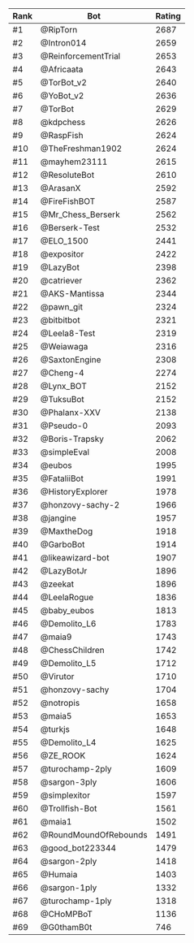 Rank|Bot|Rating
---|---|---
#1|@RipTorn|2687
#2|@Intron014|2659
#3|@ReinforcementTrial|2653
#4|@Africaata|2643
#5|@TorBot_v2|2640
#6|@YoBot_v2|2636
#7|@TorBot|2629
#8|@kdpchess|2626
#9|@RaspFish|2624
#10|@TheFreshman1902|2624
#11|@mayhem23111|2615
#12|@ResoluteBot|2610
#13|@ArasanX|2592
#14|@FireFishBOT|2587
#15|@Mr_Chess_Berserk|2562
#16|@Berserk-Test|2532
#17|@ELO_1500|2441
#18|@expositor|2422
#19|@LazyBot|2398
#20|@catriever|2362
#21|@AKS-Mantissa|2344
#22|@pawn_git|2324
#23|@bitbitbot|2321
#24|@Leela8-Test|2319
#25|@Weiawaga|2316
#26|@SaxtonEngine|2308
#27|@Cheng-4|2274
#28|@Lynx_BOT|2152
#29|@TuksuBot|2152
#30|@Phalanx-XXV|2138
#31|@Pseudo-0|2093
#32|@Boris-Trapsky|2062
#33|@simpleEval|2008
#34|@eubos|1995
#35|@FataliiBot|1991
#36|@HistoryExplorer|1978
#37|@honzovy-sachy-2|1966
#38|@jangine|1957
#39|@MaxtheDog|1918
#40|@GarboBot|1914
#41|@likeawizard-bot|1907
#42|@LazyBotJr|1896
#43|@zeekat|1896
#44|@LeelaRogue|1836
#45|@baby_eubos|1813
#46|@Demolito_L6|1783
#47|@maia9|1743
#48|@ChessChildren|1742
#49|@Demolito_L5|1712
#50|@Virutor|1710
#51|@honzovy-sachy|1704
#52|@notropis|1658
#53|@maia5|1653
#54|@turkjs|1648
#55|@Demolito_L4|1625
#56|@ZE_ROOK|1624
#57|@turochamp-2ply|1609
#58|@sargon-3ply|1606
#59|@simplexitor|1597
#60|@Trollfish-Bot|1561
#61|@maia1|1502
#62|@RoundMoundOfRebounds|1491
#63|@good_bot223344|1479
#64|@sargon-2ply|1418
#65|@Humaia|1403
#66|@sargon-1ply|1332
#67|@turochamp-1ply|1318
#68|@CHoMPBoT|1136
#69|@G0thamB0t|746
